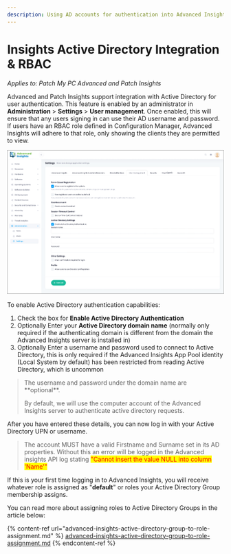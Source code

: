 ```yaml
---
description: Using AD accounts for authentication into Advanced Insights
---
```


# Insights Active Directory Integration & RBAC

_Applies to: Patch My PC Advanced and Patch Insights_

Advanced and Patch Insights support integration with Active Directory for user authentication. This feature is enabled by an administrator in **Administration** > **Settings** > **User management**. Once enabled, this will ensure that any users signing in can use their AD username and password. If users have an RBAC role defined in Configuration Manager, Advanced Insights will adhere to that role, only showing the clients they are permitted to view.

![](/_images/image-(1191).png "User management settings tab")

To enable Active Directory authentication capabilities:

1. Check the box for **Enable Active Directory Authentication**
2. Optionally Enter your **Active Directory domain name** (normally only required if the authenticating domain is different from the domain the Advanced Insights server is installed in)
3. Optionally Enter a username and password used to connect to Active Directory, this is only required if the Advanced Insights App Pool identity (Local System by default) has been restricted from reading Active Directory, which is uncommon

<blockquote class="wp-block-quote">
<p>The username and password under the domain name are **optional**.&#x20;</p>
<p>By default, we will use the computer account of the Advanced Insights server to authenticate active directory requests.</p>
</blockquote>

After you have entered these details, you can now log in with your Active Directory UPN or username.

<blockquote class="wp-block-quote">
<p>The account MUST have a valid Firstname and Surname set in its AD properties. Without this an error will be logged in the Advanced insights API log stating <mark style="color:red;">"Cannot insert the value NULL into column 'Name'"</mark></p>
</blockquote>

If this is your first time logging in to Advanced Insights, you will receive whatever role is assigned as "**default**" or roles your Active Directory Group membership assigns.

You can read more about assigning roles to Active Directory Groups in the article below:

{% content-ref url="advanced-insights-active-directory-group-to-role-assignment.md" %}
[advanced-insights-active-directory-group-to-role-assignment.md](advanced-insights-active-directory-group-to-role-assignment.md)
{% endcontent-ref %}
